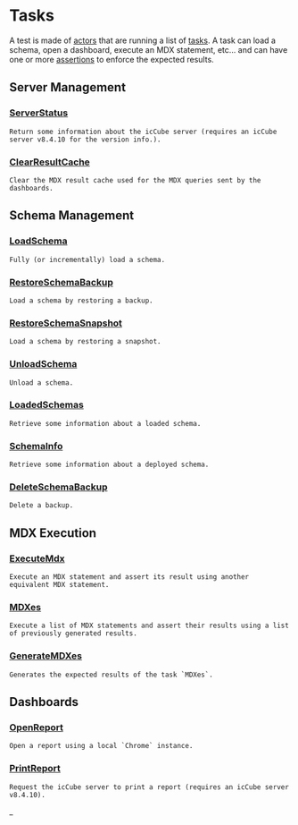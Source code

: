 # Tasks

A test is made of [actors](./Actor.md) that are running a list of [tasks](./Task.md). A task can load a schema,
open a dashboard, execute an MDX statement, etc... and can have one or more [assertions](./Assertion.md) to enforce
the expected results.

## Server Management

### [ServerStatus](./tasks/ServerStatus.md)

    Return some information about the icCube server (requires an icCube server v8.4.10 for the version info.).

### [ClearResultCache](./tasks/ClearResultCache.md)

    Clear the MDX result cache used for the MDX queries sent by the dashboards.

## Schema Management

### [LoadSchema](./tasks/LoadSchema.md)

    Fully (or incrementally) load a schema.

### [RestoreSchemaBackup](./tasks/RestoreSchemaBackup.md)

    Load a schema by restoring a backup.

### [RestoreSchemaSnapshot](./tasks/RestoreSchemaSnapshot.md)

    Load a schema by restoring a snapshot.

### [UnloadSchema](./tasks/UnloadSchema.md)

    Unload a schema.

### [LoadedSchemas](./tasks/LoadedSchemas.md)

    Retrieve some information about a loaded schema.

### [SchemaInfo](./tasks/SchemaInfo.md)

    Retrieve some information about a deployed schema.

### [DeleteSchemaBackup](./tasks/DeleteSchemaBackup.md)

    Delete a backup.

## MDX Execution

### [ExecuteMdx](./tasks/ExecuteMdx.md)

    Execute an MDX statement and assert its result using another equivalent MDX statement.

### [MDXes](./tasks/MDXes.md)

    Execute a list of MDX statements and assert their results using a list of previously generated results.

### [GenerateMDXes](./tasks/GenerateMDXes.md)

    Generates the expected results of the task `MDXes`.

## Dashboards

### [OpenReport](./tasks/OpenReport.md)

    Open a report using a local `Chrome` instance.

### [PrintReport](./tasks/PrintReport.md)

    Request the icCube server to print a report (requires an icCube server v8.4.10).

_
